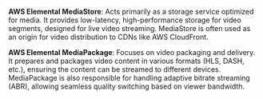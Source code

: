 
**AWS Elemental MediaStore**: Acts primarily as a storage service optimized for media. It provides low-latency, high-performance storage for video segments, designed for live video streaming. MediaStore is often used as an origin for video distribution to CDNs like AWS CloudFront.

**AWS Elemental MediaPackage**: Focuses on video packaging and delivery. It prepares and packages video content in various formats (HLS, DASH, etc.), ensuring the content can be streamed to different devices. MediaPackage is also responsible for handling adaptive bitrate streaming (ABR), allowing seamless quality switching based on viewer bandwidth.